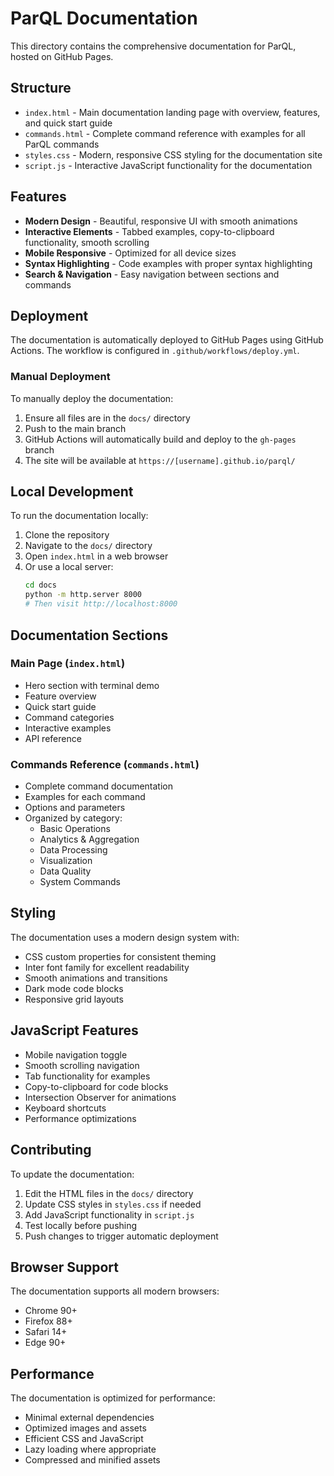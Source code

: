 # ParQL Documentation

This directory contains the comprehensive documentation for ParQL, hosted on GitHub Pages.

## Structure

- `index.html` - Main documentation landing page with overview, features, and quick start guide
- `commands.html` - Complete command reference with examples for all ParQL commands
- `styles.css` - Modern, responsive CSS styling for the documentation site
- `script.js` - Interactive JavaScript functionality for the documentation

## Features

- **Modern Design** - Beautiful, responsive UI with smooth animations
- **Interactive Elements** - Tabbed examples, copy-to-clipboard functionality, smooth scrolling
- **Mobile Responsive** - Optimized for all device sizes
- **Syntax Highlighting** - Code examples with proper syntax highlighting
- **Search & Navigation** - Easy navigation between sections and commands

## Deployment

The documentation is automatically deployed to GitHub Pages using GitHub Actions. The workflow is configured in `.github/workflows/deploy.yml`.

### Manual Deployment

To manually deploy the documentation:

1. Ensure all files are in the `docs/` directory
2. Push to the main branch
3. GitHub Actions will automatically build and deploy to the `gh-pages` branch
4. The site will be available at `https://[username].github.io/parql/`

## Local Development

To run the documentation locally:

1. Clone the repository
2. Navigate to the `docs/` directory
3. Open `index.html` in a web browser
4. Or use a local server:
   ```bash
   cd docs
   python -m http.server 8000
   # Then visit http://localhost:8000
   ```

## Documentation Sections

### Main Page (`index.html`)
- Hero section with terminal demo
- Feature overview
- Quick start guide
- Command categories
- Interactive examples
- API reference

### Commands Reference (`commands.html`)
- Complete command documentation
- Examples for each command
- Options and parameters
- Organized by category:
  - Basic Operations
  - Analytics & Aggregation
  - Data Processing
  - Visualization
  - Data Quality
  - System Commands

## Styling

The documentation uses a modern design system with:
- CSS custom properties for consistent theming
- Inter font family for excellent readability
- Smooth animations and transitions
- Dark mode code blocks
- Responsive grid layouts

## JavaScript Features

- Mobile navigation toggle
- Smooth scrolling navigation
- Tab functionality for examples
- Copy-to-clipboard for code blocks
- Intersection Observer for animations
- Keyboard shortcuts
- Performance optimizations

## Contributing

To update the documentation:

1. Edit the HTML files in the `docs/` directory
2. Update CSS styles in `styles.css` if needed
3. Add JavaScript functionality in `script.js`
4. Test locally before pushing
5. Push changes to trigger automatic deployment

## Browser Support

The documentation supports all modern browsers:
- Chrome 90+
- Firefox 88+
- Safari 14+
- Edge 90+

## Performance

The documentation is optimized for performance:
- Minimal external dependencies
- Optimized images and assets
- Efficient CSS and JavaScript
- Lazy loading where appropriate
- Compressed and minified assets
